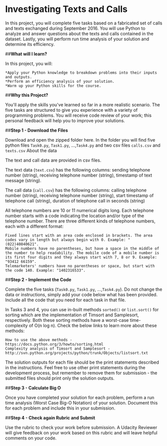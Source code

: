 <h1><b>Investigating Texts and Calls</b></h1>

In this project, you will complete five tasks based on a fabricated set of calls and texts exchanged during September 2016. You will use Python to analyze and answer questions about the texts and calls contained in the dataset. Lastly, you will perform run time analysis of your solution and determine its efficiency.

##<b>What will I learn?</b>

In this project, you will:

    *Apply your Python knowledge to breakdown problems into their inputs and outputs.
    *Perform an efficiency analysis of your solution.
    *Warm up your Python skills for the course.

##<b>Why this Project?</b>

You'll apply the skills you've learned so far in a more realistic scenario. The five tasks are structured to give you experience with a variety of programming problems. You will receive code review of your work; this personal feedback will help you to improve your solutions.

##<b>Step 1 - Download the Files</b>

Download and open the zipped folder here. In the folder you will find five python files `Task0.py`, `Task1.py`, ...,`Task4.py` and two csv files `calls.csv` and `texts.csv`
About the data

The text and call data are provided in csv files.

The text data (`text.csv`) has the following columns: sending telephone number (string), receiving telephone number (string), timestamp of text message (string).

The call data (`call.csv`) has the following columns: calling telephone number (string), receiving telephone number (string), start timestamp of telephone call (string), duration of telephone call in seconds (string)

All telephone numbers are 10 or 11 numerical digits long. Each telephone number starts with a code indicating the location and/or type of the telephone number. There are three different kinds of telephone numbers, each with a different format:

    Fixed lines start with an area code enclosed in brackets. The area codes vary in length but always begin with 0. Example: "(022)40840621".
    Mobile numbers have no parentheses, but have a space in the middle of the number to help readability. The mobile code of a mobile number is its first four digits and they always start with 7, 8 or 9. Example: "93412 66159".
    Telemarketers' numbers have no parentheses or space, but start with the code 140. Example: "1402316533".

##<b>Step 2 - Implement the Code</b>

Complete the five tasks (`Task0.py`, `Task1.py`, ...,`Task4.py`). Do not change the data or instructions, simply add your code below what has been provided. Include all the code that you need for each task in that file.

In Tasks 3 and 4, you can use in-built methods `sorted()` or `list.sort()` for sorting which are the implementation of Timsort and Samplesort, respectively. Both these sorting methods have a worst-case time-complexity of O(n log n). Check the below links to learn more about these methods:

    How to use the above methods - https://docs.python.org/3/howto/sorting.html
    Complexity analysis of Timsort and Samplesort - http://svn.python.org/projects/python/trunk/Objects/listsort.txt

The solution outputs for each file should be the print statements described in the instructions. Feel free to use other print statements during the development process, but remember to remove them for submission - the submitted files should print only the solution outputs.

##<b>Step 3 - Calculate Big O</b>

Once you have completed your solution for each problem, perform a run time analysis (Worst Case Big-O Notation) of your solution. Document this for each problem and include this in your submission.

##<b>Step 4 - Check again Rubric and Submit</b>

Use the rubric to check your work before submission. A Udacity Reviewer will give feedback on your work based on this rubric and will leave helpful comments on your code. 
